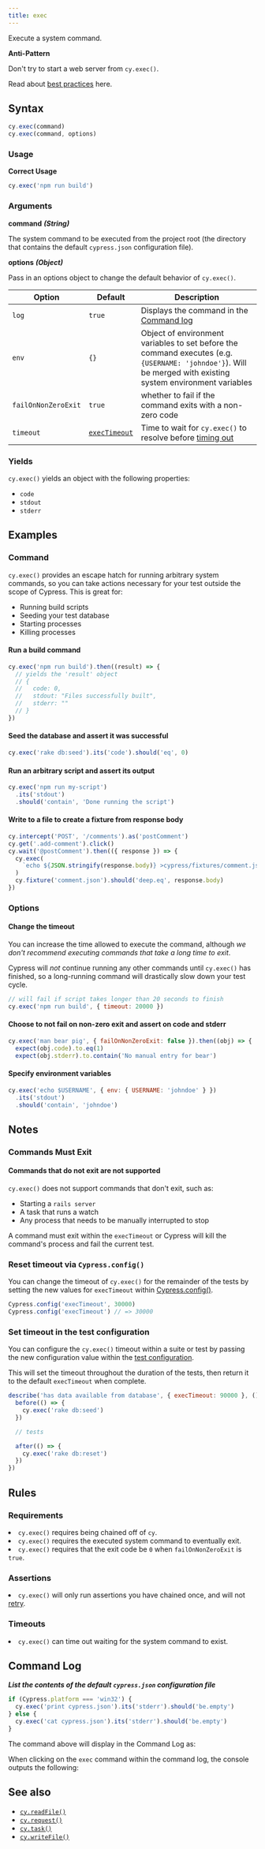 ```yaml
---
title: exec
---
```


Execute a system command.

<Alert type="warning">

<strong class="alert-header">Anti-Pattern</strong>

Don't try to start a web server from `cy.exec()`.

Read about [best practices](/guides/references/best-practices#Web-Servers) here.

</Alert>

## Syntax

```javascript
cy.exec(command)
cy.exec(command, options)
```

### Usage

**<Icon name="check-circle" color="green"></Icon> Correct Usage**

```javascript
cy.exec('npm run build')
```

### Arguments

**<Icon name="angle-right"></Icon> command** **_(String)_**

The system command to be executed from the project root (the directory that
contains the default `cypress.json` configuration file).

**<Icon name="angle-right"></Icon> options** **_(Object)_**

Pass in an options object to change the default behavior of `cy.exec()`.

| Option              | Default                                                    | Description                                                                                                                                                  |
| ------------------- | ---------------------------------------------------------- | ------------------------------------------------------------------------------------------------------------------------------------------------------------ |
| `log`               | `true`                                                     | Displays the command in the [Command log](/guides/core-concepts/test-runner#Command-Log)                                                                     |
| `env`               | `{}`                                                       | Object of environment variables to set before the command executes (e.g. `{USERNAME: 'johndoe'}`). Will be merged with existing system environment variables |
| `failOnNonZeroExit` | `true`                                                     | whether to fail if the command exits with a non-zero code                                                                                                    |
| `timeout`           | [`execTimeout`](/guides/references/configuration#Timeouts) | Time to wait for `cy.exec()` to resolve before [timing out](#Timeouts)                                                                                       |

### Yields [<Icon name="question-circle"/>](/guides/core-concepts/introduction-to-cypress#Subject-Management)

`cy.exec()` yields an object with the following properties:

- `code`
- `stdout`
- `stderr`

## Examples

### Command

`cy.exec()` provides an escape hatch for running arbitrary system commands, so
you can take actions necessary for your test outside the scope of Cypress. This
is great for:

- Running build scripts
- Seeding your test database
- Starting processes
- Killing processes

#### Run a build command

```javascript
cy.exec('npm run build').then((result) => {
  // yields the 'result' object
  // {
  //   code: 0,
  //   stdout: "Files successfully built",
  //   stderr: ""
  // }
})
```

#### Seed the database and assert it was successful

```javascript
cy.exec('rake db:seed').its('code').should('eq', 0)
```

#### Run an arbitrary script and assert its output

```javascript
cy.exec('npm run my-script')
  .its('stdout')
  .should('contain', 'Done running the script')
```

#### Write to a file to create a fixture from response body

```javascript
cy.intercept('POST', '/comments').as('postComment')
cy.get('.add-comment').click()
cy.wait('@postComment').then(({ response }) => {
  cy.exec(
    `echo ${JSON.stringify(response.body)} >cypress/fixtures/comment.json`
  )
  cy.fixture('comment.json').should('deep.eq', response.body)
})
```

### Options

#### Change the timeout

You can increase the time allowed to execute the command, although _we don't
recommend executing commands that take a long time to exit_.

Cypress will _not_ continue running any other commands until `cy.exec()` has
finished, so a long-running command will drastically slow down your test cycle.

```javascript
// will fail if script takes longer than 20 seconds to finish
cy.exec('npm run build', { timeout: 20000 })
```

#### Choose to not fail on non-zero exit and assert on code and stderr

```javascript
cy.exec('man bear pig', { failOnNonZeroExit: false }).then((obj) => {
  expect(obj.code).to.eq(1)
  expect(obj.stderr).to.contain('No manual entry for bear')
```

#### Specify environment variables

```javascript
cy.exec('echo $USERNAME', { env: { USERNAME: 'johndoe' } })
  .its('stdout')
  .should('contain', 'johndoe')
```

## Notes

### Commands Must Exit

#### Commands that do not exit are not supported

`cy.exec()` does not support commands that don't exit, such as:

- Starting a `rails server`
- A task that runs a watch
- Any process that needs to be manually interrupted to stop

A command must exit within the `execTimeout` or Cypress will kill the command's
process and fail the current test.

### Reset timeout via `Cypress.config()`

You can change the timeout of `cy.exec()` for the remainder of the tests by
setting the new values for `execTimeout` within
[Cypress.config()](/api/cypress-api/config).

```js
Cypress.config('execTimeout', 30000)
Cypress.config('execTimeout') // => 30000
```

### Set timeout in the test configuration

You can configure the `cy.exec()` timeout within a suite or test by passing the
new configuration value within the
[test configuration](/guides/references/configuration#Test-Configuration).

This will set the timeout throughout the duration of the tests, then return it
to the default `execTimeout` when complete.

```js
describe('has data available from database', { execTimeout: 90000 }, () => {
  before(() => {
    cy.exec('rake db:seed')
  })

  // tests

  after(() => {
    cy.exec('rake db:reset')
  })
})
```

## Rules

### Requirements [<Icon name="question-circle"/>](/guides/core-concepts/introduction-to-cypress#Chains-of-Commands)

<List><li>`cy.exec()` requires being chained off of `cy`.</li><li>`cy.exec()`
requires the executed system command to eventually exit.</li><li>`cy.exec()`
requires that the exit code be `0` when `failOnNonZeroExit` is
`true`.</li></List>

### Assertions [<Icon name="question-circle"/>](/guides/core-concepts/introduction-to-cypress#Assertions)

<List><li>`cy.exec()` will only run assertions you have chained once, and will
not [retry](/guides/core-concepts/retry-ability).</li></List>

### Timeouts [<Icon name="question-circle"/>](/guides/core-concepts/introduction-to-cypress#Timeouts)

<List><li>`cy.exec()` can time out waiting for the system command to
exist.</li></List>

## Command Log

**_List the contents of the default `cypress.json` configuration file_**

```javascript
if (Cypress.platform === 'win32') {
  cy.exec('print cypress.json').its('stderr').should('be.empty')
} else {
  cy.exec('cat cypress.json').its('stderr').should('be.empty')
}
```

The command above will display in the Command Log as:

<DocsImage src="/img/api/exec/exec-cat-in-shell.png" alt="Command Log exec" ></DocsImage>

When clicking on the `exec` command within the command log, the console outputs
the following:

<DocsImage src="/img/api/exec/console-shows-code-shell-stderr-and-stdout-for-exec.png" alt="console.log exec" ></DocsImage>

## See also

- [`cy.readFile()`](/api/commands/readfile)
- [`cy.request()`](/api/commands/request)
- [`cy.task()`](/api/commands/task)
- [`cy.writeFile()`](/api/commands/writefile)
